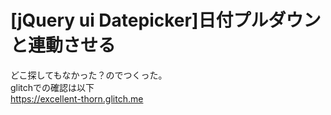 
# [jQuery ui Datepicker]日付プルダウンと連動させる  
どこ探してもなかった？のでつくった。  
glitchでの確認は以下  
https://excellent-thorn.glitch.me
